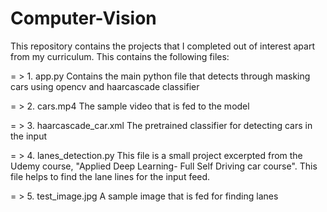 # Computer-Vision
This repository contains the projects that I completed out of interest apart from my curriculum. This contains the following files:

= > 1. app.py
Contains the main python file that detects through masking cars using opencv and haarcascade classifier

= > 2. cars.mp4
The sample video that is fed to the model

= > 3. haarcascade_car.xml
The pretrained classifier for detecting cars in the input

= > 4. lanes_detection.py
This file is a small project excerpted from the Udemy course, "Applied Deep Learning- Full Self Driving car course". This file helps to find the lane lines for the
input feed.

= > 5. test_image.jpg 
A sample image that is fed for finding lanes
